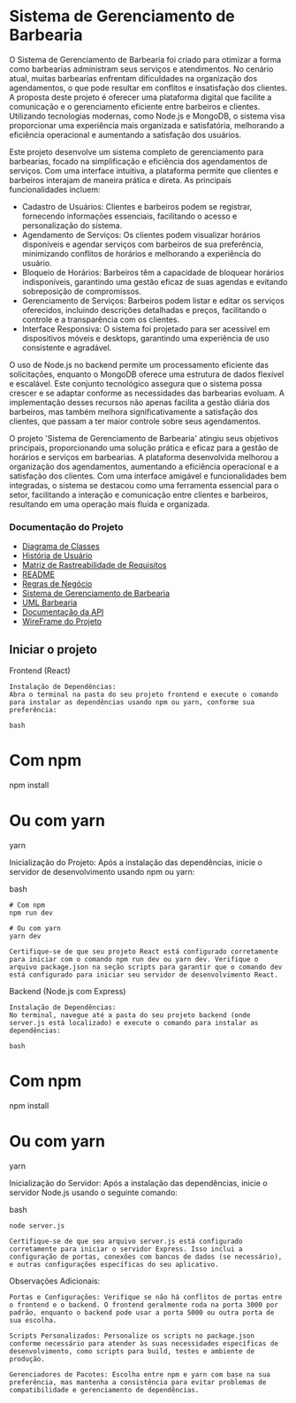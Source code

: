 # Sistema de Gerenciamento de Barbearia

 O Sistema de Gerenciamento de Barbearia foi criado para otimizar a forma como barbearias
administram seus serviços e atendimentos. No cenário atual, muitas barbearias enfrentam
dificuldades na organização dos agendamentos, o que pode resultar em conflitos e insatisfação dos
clientes. A proposta deste projeto é oferecer uma plataforma digital que facilite a comunicação e o
gerenciamento eficiente entre barbeiros e clientes. Utilizando tecnologias modernas, como Node.js
e MongoDB, o sistema visa proporcionar uma experiência mais organizada e satisfatória,
melhorando a eficiência operacional e aumentando a satisfação dos usuários.


 Este projeto desenvolve um sistema completo de gerenciamento para barbearias, focado na
simplificação e eficiência dos agendamentos de serviços. Com uma interface intuitiva, a plataforma
permite que clientes e barbeiros interajam de maneira prática e direta. As principais funcionalidades
incluem:
- Cadastro de Usuários: Clientes e barbeiros podem se registrar, fornecendo informações
essenciais, facilitando o acesso e personalização do sistema.
- Agendamento de Serviços: Os clientes podem visualizar horários disponíveis e agendar serviços
com barbeiros de sua preferência, minimizando conflitos de horários e melhorando a experiência do
usuário.
- Bloqueio de Horários: Barbeiros têm a capacidade de bloquear horários indisponíveis, garantindo
uma gestão eficaz de suas agendas e evitando sobreposição de compromissos.
- Gerenciamento de Serviços: Barbeiros podem listar e editar os serviços oferecidos, incluindo
descrições detalhadas e preços, facilitando o controle e a transparência com os clientes.
- Interface Responsiva: O sistema foi projetado para ser acessível em dispositivos móveis e
desktops, garantindo uma experiência de uso consistente e agradável.

 O uso de Node.js no backend permite um processamento eficiente das solicitações, enquanto o
MongoDB oferece uma estrutura de dados flexível e escalável. Este conjunto tecnológico assegura
que o sistema possa crescer e se adaptar conforme as necessidades das barbearias evoluam. A
implementação desses recursos não apenas facilita a gestão diária dos barbeiros, mas também
melhora significativamente a satisfação dos clientes, que passam a ter maior controle sobre seus
agendamentos.


O projeto 'Sistema de Gerenciamento de Barbearia' atingiu seus objetivos principais,
proporcionando uma solução prática e eficaz para a gestão de horários e serviços em barbearias. A
plataforma desenvolvida melhorou a organização dos agendamentos, aumentando a eficiência
operacional e a satisfação dos clientes. Com uma interface amigável e funcionalidades bem
integradas, o sistema se destacou como uma ferramenta essencial para o setor, facilitando a
interação e comunicação entre clientes e barbeiros, resultando em uma operação mais fluida e
organizada.

### Documentação do Projeto

- [Diagrama de Classes](Diagrama%20de%20Classes.png)
- [História de Usuário](História%20de%20Usuário.jpg)
- [Matriz de Rastreabilidade de Requisitos](Matriz%20de%20Rastreabilidade%20de%20Requisitos.md)
- [README](README.md)
- [Regras de Negócio](Regras%20de%20Negócio.md)
- [Sistema de Gerenciamento de Barbearia](Sistema_de_Gerenciamento_de_Barbearia.pdf)
- [UML Barbearia](UML%20Barbearia.png)
- [Documentação da API](documentation.md)
- [WireFrame do Projeto](/imagens)

## Iniciar o projeto
Frontend (React)

    Instalação de Dependências:
    Abra o terminal na pasta do seu projeto frontend e execute o comando para instalar as dependências usando npm ou yarn, conforme sua preferência:

    bash

# Com npm
npm install

# Ou com yarn
yarn

Inicialização do Projeto:
Após a instalação das dependências, inicie o servidor de desenvolvimento usando npm ou yarn:

bash

    # Com npm
    npm run dev

    # Ou com yarn
    yarn dev

    Certifique-se de que seu projeto React está configurado corretamente para iniciar com o comando npm run dev ou yarn dev. Verifique o arquivo package.json na seção scripts para garantir que o comando dev está configurado para iniciar seu servidor de desenvolvimento React.

Backend (Node.js com Express)

    Instalação de Dependências:
    No terminal, navegue até a pasta do seu projeto backend (onde server.js está localizado) e execute o comando para instalar as dependências:

    bash

# Com npm
npm install

# Ou com yarn
yarn

Inicialização do Servidor:
Após a instalação das dependências, inicie o servidor Node.js usando o seguinte comando:

bash

    node server.js

    Certifique-se de que seu arquivo server.js está configurado corretamente para iniciar o servidor Express. Isso inclui a configuração de portas, conexões com bancos de dados (se necessário), e outras configurações específicas do seu aplicativo.

Observações Adicionais:

    Portas e Configurações: Verifique se não há conflitos de portas entre o frontend e o backend. O frontend geralmente roda na porta 3000 por padrão, enquanto o backend pode usar a porta 5000 ou outra porta de sua escolha.

    Scripts Personalizados: Personalize os scripts no package.json conforme necessário para atender às suas necessidades específicas de desenvolvimento, como scripts para build, testes e ambiente de produção.

    Gerenciadores de Pacotes: Escolha entre npm e yarn com base na sua preferência, mas mantenha a consistência para evitar problemas de compatibilidade e gerenciamento de dependências.

